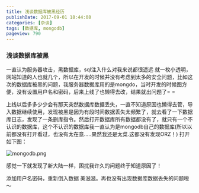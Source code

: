 ```yaml
---
title: 浅谈数据库被黑经历
publishDate: 2017-09-01 18:44:08
categories: [杂谈]
tags: [数据库, mongodb]
pageview: 790
---
```


### 浅谈数据库被黑

一直认为服务器攻击，黑数据库，sql注入什么对我来说都很遥远 就一枚小透明，网站知道的人也就几个，所以在开发的时候并没有考虑到太多的安全问题，比如这次的数据库被黑的问题，我服务器数据库用的是mongdo，当时开发的时候图方便，没有设置用户名和密码，后来上线了也懒得去改，结果就出问题了= =

上线以后多多少少会有那天突然数据库数据丢失，一直不知道原因也懒得去管，导入数据继续使用，发现被黑是因为有段时间数据丢失太频繁了，就去看了一下数据库日志，发现了一条删库指令。然后打开数据库所有数据都没有了，就只有一个不认识的数据库，这个不认识的数据库我一直认为是mongodb自己的数据库(所以以前都没有打开看过，也没有太在意.....果然我还是太菜.这都没有发现ORZ！) 打开如下图：

![mongodb.png](https://qiniu.sukoshi.xyz/mongodb.png)

感觉一下就发现了新大陆一样，困扰我许久的问题终于知道原因了！

添加用户名密码，重新倒入数据 美滋滋。再也没有出现数据库数据丢失的问题啦～



